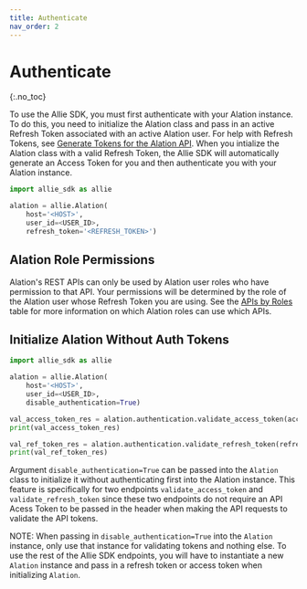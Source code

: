 ```yaml
---
title: Authenticate
nav_order: 2
---
```


# Authenticate
{:.no_toc}

To use the Allie SDK, you must first authenticate with your Alation instance. To do this, you need to initialize the Alation class and pass in an active Refresh Token associated with an active Alation user. For help with Refresh Tokens, see [Generate Tokens for the Alation API](https://developer.alation.com/dev/docs/authentication-into-alation-apis). When you intialize the Alation class with a valid Refresh Token, the Allie SDK will automatically generate an Access Token for you and then authenticate you with your Alation instance.

```python
import allie_sdk as allie

alation = allie.Alation(
    host='<HOST>',
    user_id=<USER_ID>,
    refresh_token='<REFRESH_TOKEN>')
```

## Alation Role Permissions

Alation's REST APIs can only be used by Alation user roles who have permission to that API. Your permissions will be determined by the role of the Alation user whose Refresh Token you are using. See the [APIs by Roles](https://developer.alation.com/dev/docs/alation-apis-by-roles) table for more information on which Alation roles can use which APIs.

## Initialize Alation Without Auth Tokens

```python
import allie_sdk as allie

alation = allie.Alation(
    host='<HOST>',
    user_id=<USER_ID>,
    disable_authentication=True)

val_access_token_res = alation.authentication.validate_access_token(access_token='<ACCESS TOKEN TO VALIDATE>')
print(val_access_token_res)

val_ref_token_res = alation.authentication.validate_refresh_token(refresh_token='<REFRESH TOKEN TO VALIDATE>')
print(val_ref_token_res)
```

Argument `disable_authentication=True` can be passed into the `Alation` class to initialize it without authenticating first into the Alation instance. This feature is specifically for two endpoints `validate_access_token` and `validate_refresh_token` since these two endpoints do not require an API Acess Token to be passed in the header when making the API requests to validate the API tokens.

NOTE: When passing in `disable_authentication=True` into the `Alation` instance, only use that instance for validating tokens and nothing else. To use the rest of the Allie SDK endpoints, you will have to instantiate a new `Alation` instance and pass in a refresh token or access token when initializing `Alation`. 